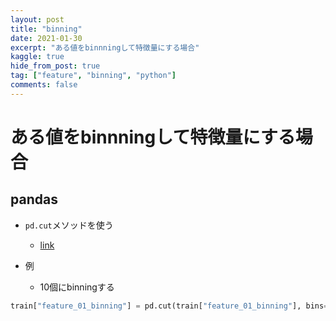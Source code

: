 ```yaml
---
layout: post
title: "binning"
date: 2021-01-30
excerpt: "ある値をbinnningして特徴量にする場合"
kaggle: true
hide_from_post: true
tag: ["feature", "binning", "python"]
comments: false
---
```


# ある値をbinnningして特徴量にする場合

## pandas
 - `pd.cut`メソッドを使う
   - [link](https://pandas.pydata.org/pandas-docs/stable/reference/api/pandas.cut.html)

 - 例
   - 10個にbinningする
```python
train["feature_01_binning"] = pd.cut(train["feature_01_binning"], bins=10, labels=False)
```
